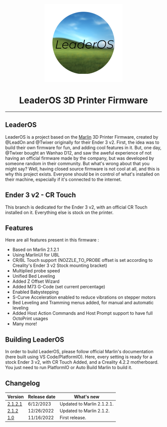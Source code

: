 <p align="center"><img src="../../images/logo.png" height="250" alt="LeaderOS's logo" /></p>

<h1 align="center">LeaderOS 3D Printer Firmware</h1>

<hr>

## LeaderOS

LeaderOS is a project based on the [Marlin](https://github.com/MarlinFirmware/Marlin) 3D Printer Firmware, created by @LeadOn and @Twixer originally for their Ender 3 v2. First, the idea was to build their own firmware for fun, and adding cool features in it. But, one day, @Twixer bought an Wanhao D12, and saw the aweful experience of not having an official firmware made by the company, but was developed by someone random in their community. But what's wrong about that you might say? Well, having closed source firmware is not cool at all, and this is why this project exists. Everyone should be in control of what's installed on their machine, especially if it's connected to the internet.

## Ender 3 v2 - CR Touch

This branch is dedicated for the Ender 3 v2, with an official CR Touch installed on it. Everything else is stock on the printer.

## Features

Here are all features present in this firmware :

- Based on Marlin 2.1.2.1
- Using MarlinUI for UBL
- CR/BL Touch support (NOZZLE_TO_PROBE offset is set according to Creality's Ender 3 v2 Stock mounting bracket)
- Multiplied probe speed
- Unified Bed Leveling
- Added Z Offset Wizard
- Added M73 G-Code (set current percentage)
- Enabled Babystepping
- S-Curve Acceleration enabled to reduce vibrations on stepper motors
- Bed Leveling and Tramming menus added, for manual and automatic leveling
- Added Host Action Commands and Host Prompt support to have full OctoPrint usages
- Many more!

## Building LeaderOS

In order to build LeaderOS, please follow official Marlin's documentation (here built using VS Code/PlatformIO). Here, every setting is ready for a stock Ender 3 v2, with CR Touch Added, and a Creality 4.2.2 motherboard. You just need to run PlatformIO or Auto Build Marlin to build it.

## Changelog

| Version                              | Release date | What's new                 |
| ------------------------------------ | ------------ | -------------------------- |
| [2.1.2.1](https://valentinvirot.fr/) | 6/12/2023    | Updated to Marlin 2.1.2.1. |
| [2.1.2](https://valentinvirot.fr/)   | 12/26/2022   | Updated to Marlin 2.1.2.   |
| [1.0](https://valentinvirot.fr/)     | 11/16/2022   | First release.             |
